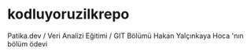 # kodluyoruzilkrepo
Patika.dev / Veri Analizi Eğitimi / GIT Bölümü Hakan Yalçınkaya Hoca 'nın bölüm ödevi
